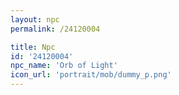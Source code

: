 ```yaml
---
layout: npc
permalink: /24120004

title: Npc
id: '24120004'
npc_name: 'Orb of Light'
icon_url: 'portrait/mob/dummy_p.png'
---
```

